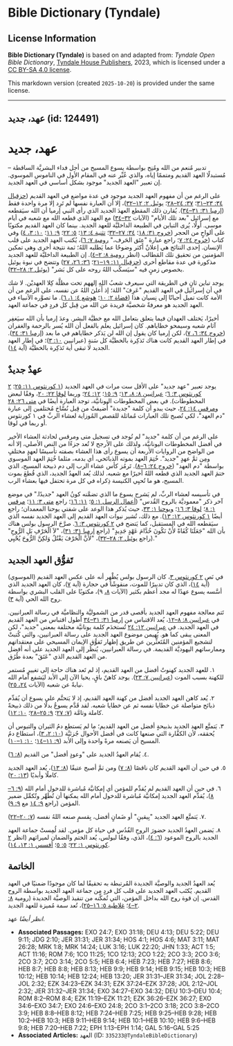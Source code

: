 # Bible Dictionary (Tyndale)

## License Information

**Bible Dictionary (Tyndale)** is based on and adapted from: _Tyndale Open Bible Dictionary_, [Tyndale House Publishers](https://tyndaleopenresources.com/), 2023, which is licensed under a [CC BY-SA 4.0 license](https://creativecommons.org/licenses/by-sa/4.0/legalcode.en).

This markdown version (created `2025-10-20`) is provided under the same license.



--------------------------------

## عهد، جديد (id: 124491)

عهد، جديد
=========

تدبير مُنعم من الله ومُنِح بواسطة يسوع المسيح من أجل فداء البشريَّة الساقطة – مُستبدلًا العهد القديم ومتممًا إياه، والذي عُبِّر عنه في المقام الأول في الناموس الموسوي. إن تعبير "العهد الجديد" موجود بشكل أساسي في العهد الجديد.

على الرغم من أن مفهوم العهد الجديد موجود في عدة مواضع في العهد القديم ([حزقيال ٣٤: ٢٣–٣١](https://ref.ly/Ezek34:23-Ezek34:31)؛ [٣٧: ٢٤–٢٨](https://ref.ly/Ezek37:24-Ezek37:28)؛ [يوئيل ٢: ١٢–٣٢](https://ref.ly/Joel2:12-Joel2:32))، إلا أن العبارة نفسها لم تَرِد إلا مرة واحدة فقط ([إرميا ٣١: ٣١–٣٤](https://ref.ly/Jer31:31-Jer31:34)). يُقارن ذلك المقطع العهدَ الجديد الذي رأى النبي إرميا أن الله سيَقطعه مع إسرائيل "بعد تلك الأيام" (الآيات [٣٢–٣٤](https://ref.ly/Jer31:32-Jer31:34)) مع العهد الذي قطعه الله مع شعبه في أيام موسى. أولًا، يُرى التباين في الطبيعة الداخليَّة للعهد الجديد. بينما كان العهد القديم مكتوبًا على ألواحٍ من الحجر ([خروج ٣١: ١٨](https://ref.ly/Exod31:18)؛ [٣٤: ٢٧–٣٢](https://ref.ly/Exod34:27-Exod34:32)؛ [تثنية ٤: ١٣](https://ref.ly/Deut4:13)؛ [٥: ٢٢](https://ref.ly/Deut5:22)؛ [٩: ١١](https://ref.ly/Deut9:11)؛ [١٠: ٣، ٤](https://ref.ly/Deut10:3-Deut10:4)) وفي كتاب ([خروج ٢٤: ٧](https://ref.ly/Exod24:7)؛ راجع عبارة "عِتَق الحَرف،" [رومية ٧: ٦](https://ref.ly/Rom7:6))، يُكتب العهد الجديد على قلب الإنسان. إحدى النتائج هي إعلانٌ أكثر وضوحًا عما يَطلبه اللهُ؛ ثمة نتيجة أخرى وهي تمكين المؤمنين من تحقيق تلك المَطالب (انظر [رومية ٨: ٢–٤](https://ref.ly/Rom8:2-Rom8:4)). إن الطبيعة الداخليَّة للعهد الجديد مذكورة في عدة مقاطع أخرى ([حزقيال ١١: ١٩–٢١](https://ref.ly/Ezek11:19-Ezek11:21)؛ [٣٦: ٢٦، ٢٧](https://ref.ly/Ezek36:26-Ezek36:27)) وتتضح في نبوة يوئيل بخصوص زمنٍ فيه "سيَسكُب اللهُ روحه على كل بَشر" ([يوئيل ٢: ٢٨–٣٢](https://ref.ly/Joel2:28-Joel2:32)).

يوجد تباين ثانٍ في الطريقة التي سيعرف شعبُ اللهِ إلههم تحت مظلَّة كِلا العهديْن. لا شك في أن إسرائيل في العهد القديم "عَرِفَ" اللهَ؛ إذ أَعلنَ اللهُ عن نفسه، على الرغم من أن الأمة كانت تميل أحيانًا إلى نِسيان هذا ([قضاة ٢: ١٠](https://ref.ly/Judg2:10)؛ [هوشع ٤: ١، ٦](https://ref.ly/Hos4:1)). ما تصوَّره الأنبياء في العهد الجديد هو معرفةٌ شخصيَّة فريدة عن الله من قِبل كل فردٍ في جماعة العهد.

أخيرًا، يَختلف العهدان فيما يتعلق بتعامل الله مع خطيَّة البشر. وعدَ إرميا بأن الله سيَغفِر آثام شعبه وسيمحو خطاياهم. كان إسرائيل يعلم بالفعل أن الله يُسر بالرحمة والغفران ([خروج ٣٤: ٦، ٧](https://ref.ly/Exod34:6-Exod34:7))، لكن إرميا كان يقول إن الله لن يَذكر خطاياهم في ما بعد ([إرميا ٣١: ٣٤](https://ref.ly/Jer31:34)). في إطار العهد القديم كانت هناك تَذكِرة بالخطيَّة كل سَنةٍ (عبرانيين [١٠: ٣](https://ref.ly/Heb10:3))؛ في إطار العهد الجديد لا تبقى أية تَذكِرة بالخطيَّة (آية [١٤](https://ref.ly/Heb10:14)).

عهدٌ جديدٌ
----------

يوجد تعبير "عهد جديد" على الأقل ست مرات في العهد الجديد ([١ كورنثوس ١١: ٢٥](https://ref.ly/1Cor11:25)؛ [٢ كورنثوس ٣: ٦](https://ref.ly/2Cor3:6)؛ [عبرانيين ٨: ٨، ١٣](https://ref.ly/Heb8:8)؛ [٩: ١٥](https://ref.ly/Heb9:15)؛ [١٢: ٢٤](https://ref.ly/Heb12:24)؛ وربما [لوقا ٢٢: ٢٠](https://ref.ly/Luke22:20)، وفقًا لبعض المخطوطات). في بعض المخطوطات اليونانيَّة، توجد العبارة أيضًا في [متى ٢٦: ٢٨](https://ref.ly/Matt26:28) و[مرقس ١٤: ٢٤](https://ref.ly/Mark14:24)، حيث يبدو أن كلمة "جديدة" أُضيفتْ من قِبل نُسَّاخ مُختلفين إلى عبارة "دم العهد"، لكي تُصبح تلك العبارات مُماثلة للقصص المُوزاية لعشاء الربِّ في ١ كورنثوس أو ربما في لوقا.

على الرغم من أن كلمة "جديد" لم تُوجد في تسجيل متى ومرقس لحادثة العشاء الأخير في أفضل المخطوطات اليونانيَّة، ولذلك على الأرجح لا تُعد جزءًا من النص الأصلي، إلا أنه من الواضح من الروايات الأربعة أن يسوع رأى هذا العشاء بصفته تأسيسًا لعهدٍ مختلفٍ ومِن ثمَّ عهدٍ "جديد". خُتِمَ العهد بموته الذبائحي، أي بدمه، مثلما خُتِمَ العهد الموسوي بواسطة "دم العهد" ([خروج ٢٤: ٦–٨](https://ref.ly/Exod24:6-Exod24:8)). تَرمُز كأس عشاء الرب إلى دم ذبيحة المسيح، الذي ختمَ العهد الجديد الذي قطعه اللهُ أخيرًا مع شعبه. لذلك يُعد العهدُ الجديد، الذي قُطعَ بموت المسيح، هو ما تُحيِي الكنيسة ذِكراه في كل مرة تحتفل فيها بعشاء الرب.

في تأسيسه لعشاء الربِّ، لم يَشرح يسوع ما الذي تضمَّنه كونُ العهد "جديدًا." في موضع آخر ذكر "معموديَّة بالروح القُدس" ([أعمال الرسل ١: ٥](https://ref.ly/Acts1:5)؛ [١١: ١٦](https://ref.ly/Acts11:16)؛ راجع [متى ٣: ١١](https://ref.ly/Matt3:11)؛ [مرقس ١: ٨](https://ref.ly/Mark1:8)؛ [لوقا ٣: ١٦](https://ref.ly/Luke3:16)؛ [ويوحنا ١: ٣٣](https://ref.ly/John1:33)، حيث يُذكر هذا الوعد على شفتي يوحنا المعمدان؛ راجع أيضًا [١ كورنثوس ١٢: ١٣](https://ref.ly/1Cor12:13)). مع ذلك، تُشير نبوات العهد القديم إلى العهد الجديد نفسه الذي سيَقطعه الله في المستقبل، كما يَتضح في [٢ كورنثوس ٣: ٦](https://ref.ly/2Cor3:6). صرَّحَ الرسول بولس هناك بأن الله "جَعَلَنَا كُفَاةً لأَنْ نَكُونَ خُدَّامَ عَهْدٍ جَدِيدٍ" (راجع [إرميا ٣١: ٣١](https://ref.ly/Jer31:31))، "لاَ الْحَرْفِ بَلِ الرُّوحِ" (راجع [يوئيل ٢: ٢٨–٣٢](https://ref.ly/Joel2:28-Joel2:32))، "لأَنَّ الْحَرْفَ يَقْتُلُ وَلكِنَّ الرُّوحَ يُحْيِي."

تَفوُّق العهد الجديد
--------------------

في نَص [٢ كورنثوس ٣](https://ref.ly/2Cor3:1-2Cor3:18)، كان الرسول بولس يُظْهِر أنه على عكس العهد القديم (الموسوي) (آية [١٤](https://ref.ly/2Cor3:14))، الذي كان تدبيرًا للموت، منقوشًا في حجارة (آية [٧](https://ref.ly/2Cor3:7))، كان العهد الجديد الذي أسَّسه يسوع عهدًا له مجد أعظم بكثير (الآيات [٨،](https://ref.ly/2Cor3:8-2Cor3:9) ٩)، مكتوبًا على القلب البشري بواسطة روح الله الحي (آية [٣](https://ref.ly/2Cor3:3)).

تَتم معالجة مفهوم العهد الجديد بأقصى قدر من الشموليَّة والنظاميَّة في رسالة العبرانيين. في [عبرانيين ٨: ٨–١٢](https://ref.ly/Heb8:8-Heb8:12)، يُعد الاقتباس من [إرميا ٣١: ٣١–٣٤](https://ref.ly/Jer31:31-Jer31:34) أطول اقتباس من العهد القديم في العهد الجديد. في [عبرانيين ١٢: ٢٤](https://ref.ly/Heb12:24) تُستخدَم كلمة يونانيَّة مختلفة بمعنى "جديد"، لكن المعنى يبقى كما هو. يُهيمن موضوع العهد الجديد على رسالة العبرانيين، والتي كُتبتْ لتشجيع المؤمنين المُتَعثِّرين عن طريق إظهار تَفوُّق الإيمان المسيحي على معتقداتهم وممارساتهم اليهوديَّة القديمة. في رسالة العبرانيين، يُنظَر إلى العهد الجديد على أنه أفضل من العهد القديم الذي "عَتَقَ" بعدة طُرُق.

١. للعهد الجديد كهنوتٌ أفضل من العهد القديم، إذ لم تَعد هناك حاجة إلى تغييرٍ مُستمر للكهنة بسبب الموت ([عبرانيين ٧: ٢٣](https://ref.ly/Heb7:23)). يوجد كاهنٌ باقٍ، يحيا الآن إلى الأبد ليَشفع أمام الله نيابةً عن شعبه (الآيات [٢٤، ٢٥](https://ref.ly/Heb7:24-Heb7:25)).

٢. يُعد كاهن العهد الجديد أفضل من كهنة العهد القديم، إذ لا يَتحتَّم على يسوع أن يُقدِّم ذبائح متواصلة عن خطايا نفسه ثم عن خطايا شعبه. لقد قَدَّم يسوعُ بدلًا من ذلك ذبيحةً كاملة وتامَّة ([٧: ٢٧](https://ref.ly/Heb7:27)؛ [٩: ٢٥–٢٨](https://ref.ly/Heb9:25-Heb9:28)؛ [١٠: ١٢](https://ref.ly/Heb10:12)).

٣. يَتمتَّع العهد الجديد بذبيحةٍ أفضل من العهد القديم؛ ما لم يَستطع دمُ الثيران والتيوس أن يُحققه، لأن الكفَّارة التي صنعها كانت في أفضل الأحوال جُزئيَّة ([١٠: ٢، ٣](https://ref.ly/Heb10:2-Heb10:3))، استطاع دمُ المسيح أن يَصنعه مرةً واحدة وإلى الأبد ([٩: ١١–١٤](https://ref.ly/Heb9:11-Heb9:14)؛ [١٠: ١–١٠](https://ref.ly/Heb10:1-Heb10:10)).

٤. يُقام العهدُ الجديد على "وعودٍ أفضل" من القديم ([٨: ٦](https://ref.ly/Heb8:6)).

٥. في حين أن العهد القديم كان ناقصًا ([٨: ٧](https://ref.ly/Heb8:7)) ومن ثمَّ أصبح عتيقًا ([٨: ١٣](https://ref.ly/Heb8:13))، يُعد العهد الجديد كاملًا وأبديًا ([١٣: ٢٠](https://ref.ly/Heb13:20)).

٦. في حين أن العهد القديم لم يُقدِّم للمؤمن أي إمكانيَّة مُباشرة للدخول أمام الله ([٩: ٦–٨](https://ref.ly/Heb9:6-Heb9:8))، يُقدِّم العهد الجديد إمكانيَّة مُباشرة للدخول أمام الله يمكنها أن تُطَهِّر وتُكمِّل ضمير المؤمن (راجع [٩: ١٤](https://ref.ly/Heb9:14) مع [٩: ٩](https://ref.ly/Heb9:9)).

٧. يَتمتَّع العهد الجديد "بِيقينٍ" أو ضَمانٍ أفضل، بِقسمٍ صنعه اللهُ نفسه ([٧: ٢٠–٢٢](https://ref.ly/Heb7:20-Heb7:22)).

٨. يَضمن العهدُ الجديد حضورَ الروحِ القُدُس في حياة كل مؤمن. لقد لُمِستْ جماعة العهد الجديد بالروح الموعود ([٦: ٤](https://ref.ly/Heb6:4))، الذي، وفقًا لبولس، يُعد الختم والضمان لميراثهم (انظر [٢ كورنثوس ١: ٢٢](https://ref.ly/2Cor1:22)؛ [٥: ٥](https://ref.ly/2Cor5:5)؛ [أفسس ١: ١٣، ١٤](https://ref.ly/Eph1:13-Eph1:14)).

الخاتمة
-------

يُعد العهدُ الجديد والوصيَّة الجديدة المُرتبطة به تحقيقًا لما كان موجودًا ضمنيًا في العهد القديم. يُكتَب العهد الجديد على قلب كل فردٍ من جماعة العهد الجديد بواسطة الروح القدس. إن قوة روح الله بداخل المؤمن، التي تُمكِّنه من تنفيذ الوصيَّة الجديدة (رومية [٨: ٢–٤](https://ref.ly/Rom8:2-Rom8:4)؛ [غلاطية ٥: ١٦–٢٥](https://ref.ly/Gal5:16-Gal5:25))، تُعد سمة مُميزة للعهد الجديد.

*انظر أيضًا* عهد.

* **Associated Passages:** EXO 24:7; EXO 31:18; DEU 4:13; DEU 5:22; DEU 9:11; JDG 2:10; JER 31:31; JER 31:34; HOS 4:1; HOS 4:6; MAT 3:11; MAT 26:28; MRK 1:8; MRK 14:24; LUK 3:16; LUK 22:20; JHN 1:33; ACT 1:5; ACT 11:16; ROM 7:6; 1CO 11:25; 1CO 12:13; 2CO 1:22; 2CO 3:3; 2CO 3:6; 2CO 3:7; 2CO 3:14; 2CO 5:5; HEB 6:4; HEB 7:23; HEB 7:27; HEB 8:6; HEB 8:7; HEB 8:8; HEB 8:13; HEB 9:9; HEB 9:14; HEB 9:15; HEB 10:3; HEB 10:12; HEB 10:14; HEB 12:24; HEB 13:20; JER 31:31–JER 31:34; JOL 2:28–JOL 2:32; EZK 34:23–EZK 34:31; EZK 37:24–EZK 37:28; JOL 2:12–JOL 2:32; JER 31:32–JER 31:34; EXO 34:27–EXO 34:32; DEU 10:3–DEU 10:4; ROM 8:2–ROM 8:4; EZK 11:19–EZK 11:21; EZK 36:26–EZK 36:27; EXO 34:6–EXO 34:7; EXO 24:6–EXO 24:8; 2CO 3:1–2CO 3:18; 2CO 3:8–2CO 3:9; HEB 8:8–HEB 8:12; HEB 7:24–HEB 7:25; HEB 9:25–HEB 9:28; HEB 10:2–HEB 10:3; HEB 9:11–HEB 9:14; HEB 10:1–HEB 10:10; HEB 9:6–HEB 9:8; HEB 7:20–HEB 7:22; EPH 1:13–EPH 1:14; GAL 5:16–GAL 5:25
* **Associated Articles:** العهد (ID: `335233@TyndaleBibleDictionary`)

